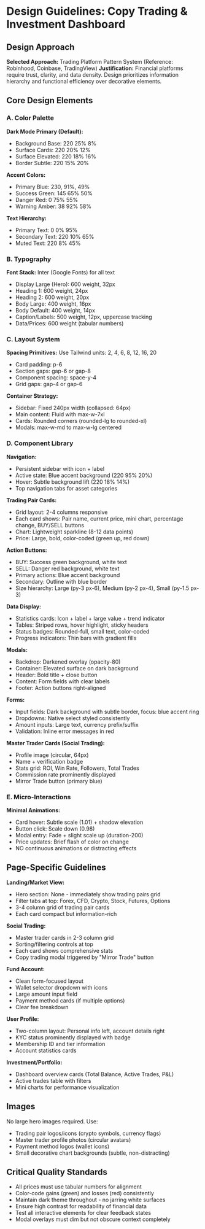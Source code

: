 # Design Guidelines: Copy Trading & Investment Dashboard

## Design Approach
**Selected Approach:** Trading Platform Pattern System (Reference: Robinhood, Coinbase, TradingView)
**Justification:** Financial platforms require trust, clarity, and data density. Design prioritizes information hierarchy and functional efficiency over decorative elements.

## Core Design Elements

### A. Color Palette

**Dark Mode Primary (Default):**
- Background Base: 220 25% 8%
- Surface Cards: 220 20% 12%
- Surface Elevated: 220 18% 16%
- Border Subtle: 220 15% 20%

**Accent Colors:**
- Primary Blue: 230, 91%, 49%
- Success Green: 145 65% 50%
- Danger Red: 0 75% 55%
- Warning Amber: 38 92% 58%

**Text Hierarchy:**
- Primary Text: 0 0% 95%
- Secondary Text: 220 10% 65%
- Muted Text: 220 8% 45%

### B. Typography
**Font Stack:** Inter (Google Fonts) for all text
- Display Large (Hero): 600 weight, 32px
- Heading 1: 600 weight, 24px
- Heading 2: 600 weight, 20px
- Body Large: 400 weight, 16px
- Body Default: 400 weight, 14px
- Caption/Labels: 500 weight, 12px, uppercase tracking
- Data/Prices: 600 weight (tabular numbers)

### C. Layout System
**Spacing Primitives:** Use Tailwind units: 2, 4, 6, 8, 12, 16, 20
- Card padding: p-6
- Section gaps: gap-6 or gap-8
- Component spacing: space-y-4
- Grid gaps: gap-4 or gap-6

**Container Strategy:**
- Sidebar: Fixed 240px width (collapsed: 64px)
- Main content: Fluid with max-w-7xl
- Cards: Rounded corners (rounded-lg to rounded-xl)
- Modals: max-w-md to max-w-lg centered

### D. Component Library

**Navigation:**
- Persistent sidebar with icon + label
- Active state: Blue accent background (220 95% 20%)
- Hover: Subtle background lift (220 18% 14%)
- Top navigation tabs for asset categories

**Trading Pair Cards:**
- Grid layout: 2-4 columns responsive
- Each card shows: Pair name, current price, mini chart, percentage change, BUY/SELL buttons
- Chart: Lightweight sparkline (8-12 data points)
- Price: Large, bold, color-coded (green up, red down)

**Action Buttons:**
- BUY: Success green background, white text
- SELL: Danger red background, white text
- Primary actions: Blue accent background
- Secondary: Outline with blue border
- Size hierarchy: Large (py-3 px-6), Medium (py-2 px-4), Small (py-1.5 px-3)

**Data Display:**
- Statistics cards: Icon + label + large value + trend indicator
- Tables: Striped rows, hover highlight, sticky headers
- Status badges: Rounded-full, small text, color-coded
- Progress indicators: Thin bars with gradient fills

**Modals:**
- Backdrop: Darkened overlay (opacity-80)
- Container: Elevated surface on dark background
- Header: Bold title + close button
- Content: Form fields with clear labels
- Footer: Action buttons right-aligned

**Forms:**
- Input fields: Dark background with subtle border, focus: blue accent ring
- Dropdowns: Native select styled consistently
- Amount inputs: Large text, currency prefix/suffix
- Validation: Inline error messages in red

**Master Trader Cards (Social Trading):**
- Profile image (circular, 64px)
- Name + verification badge
- Stats grid: ROI, Win Rate, Followers, Total Trades
- Commission rate prominently displayed
- Mirror Trade button (primary blue)

### E. Micro-Interactions
**Minimal Animations:**
- Card hover: Subtle scale (1.01) + shadow elevation
- Button click: Scale down (0.98)
- Modal entry: Fade + slight scale up (duration-200)
- Price updates: Brief flash of color on change
- NO continuous animations or distracting effects

## Page-Specific Guidelines

**Landing/Market View:**
- Hero section: None - immediately show trading pairs grid
- Filter tabs at top: Forex, CFD, Crypto, Stock, Futures, Options
- 3-4 column grid of trading pair cards
- Each card compact but information-rich

**Social Trading:**
- Master trader cards in 2-3 column grid
- Sorting/filtering controls at top
- Each card shows comprehensive stats
- Copy trading modal triggered by "Mirror Trade" button

**Fund Account:**
- Clean form-focused layout
- Wallet selector dropdown with icons
- Large amount input field
- Payment method cards (if multiple options)
- Clear fee breakdown

**User Profile:**
- Two-column layout: Personal info left, account details right
- KYC status prominently displayed with badge
- Membership ID and tier information
- Account statistics cards

**Investment/Portfolio:**
- Dashboard overview cards (Total Balance, Active Trades, P&L)
- Active trades table with filters
- Mini charts for performance visualization

## Images
No large hero images required. Use:
- Trading pair logos/icons (crypto symbols, currency flags)
- Master trader profile photos (circular avatars)
- Payment method logos (wallet icons)
- Small decorative chart backgrounds (subtle, non-distracting)

## Critical Quality Standards
- All prices must use tabular numbers for alignment
- Color-code gains (green) and losses (red) consistently
- Maintain dark theme throughout - no jarring white surfaces
- Ensure high contrast for readability of financial data
- Test all interactive elements for clear feedback states
- Modal overlays must dim but not obscure context completely